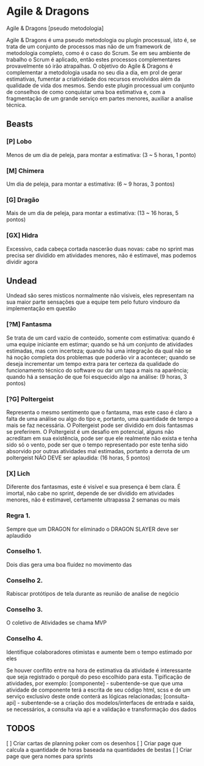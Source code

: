 # Agile & Dragons

Agile & Dragons [pseudo metodologia]

Agile & Dragons é uma pseudo metodologia ou plugin processual, isto é, se trata de um conjunto de processos mas não de um framework de metodologia completo, como é o caso do Scrum. Se em seu ambiente de trabalho o Scrum é aplicado, então estes processos complementares provavelmente só irão atrapalhas.
O objetivo do Agile & Dragons é complementar a metodologia usada no seu dia a dia, em prol de gerar estimativas, fumentar a criatividade dos recursos envolvidos além da qualidade de vida dos mesmos. Sendo este plugin processual um conjunto de conselhos de como conquistar uma boa estimativa e, com a fragmentação de um grande serviço em partes menores, auxiliar a analise técnica.

## Beasts

### [P] Lobo
Menos de um dia de peleja, para montar a estimativa: (3 ~ 5 horas, 1 ponto)

### [M] Chimera
Um dia de peleja, para montar a estimativa: (6 ~ 9 horas, 3 pontos)

### [G] Dragão
Mais de um dia de peleja, para montar a estimativa: (13 ~ 16 horas, 5 pontos)

### [GX] Hidra
Excessivo, cada cabeça cortada nascerão duas novas: cabe no sprint mas precisa ser dividido em atividades menores, não é estimavel, mas podemos dividir agora

## Undead
Undead são seres misticos normalmente não visiveis, eles representam na sua maior parte sensações que a equipe tem pelo futuro vindouro da implementação em questão

### [?M] Fantasma
Se trata de um card vazio de conteúdo, somente com estimativa: quando é uma equipe iniciante em estimar; quando se há um conjunto de atividades estimadas, mas com incerteza; quando há uma integração da qual não se há noção completa dos problemas que poderão vir a acontecer; quando se deseja incrementar um tempo extra para ter certeza da qualidade do funcionamento técnico do software ou dar um tapa a mais na aparência; quando há a sensação de que foi esquecido algo na análise: (9 horas, 3 pontos)

### [?G] Poltergeist
Representa o mesmo sentimento que o fantasma, mas este caso é claro a falta de uma análise ou algo do tipo e, portanto, uma quantidade de tempo a mais se faz necessária. O Poltergeist pode ser dividido em dois fantasmas se preferirem. O Poltergeist é um desafio em potencial, alguns não acreditam em sua existência, pode ser que ele realmente não exista e tenha sido só o vento, pode ser que o tempo representado por este tenha sido absorvido por outras atividades mal estimadas, portanto a derrota de um poltergeist NÃO DEVE ser aplaudida: (16 horas, 5 pontos)

### [X]  Lich
Diferente dos fantasmas, este é visível e sua presença é bem clara.
É imortal, não cabe no sprint, depende de ser dividido em atividades menores, não é estimavel, certamente ultrapassa 2 semanas ou mais

### Regra 1.
Sempre que um DRAGON for eliminado o DRAGON SLAYER deve ser aplaudido

### Conselho 1.
Dois dias gera uma boa fluídez no movimento das

### Conselho 2.
Rabiscar protótipos de tela durante as reunião de analise de negócio

### Conselho 3.
O coletivo de Atividades se chama MVP

### Conselho 4.
Identifique colaboradores otimistas e aumente bem o tempo estimado por eles

Se houver conflito entre na hora de estimativa da atividade é interessante que seja registrado o porquê do peso escolhido para esta.
Tipificação de atividades, por exemplo:
[componente] - subentende-se que que uma atividade de componente terá a escrita de seu código html, scss e de um serviço exclusivo deste onde conterá as lógicas relacionadas;
[consulta-api] - subentende-se a criação dos modelos/interfaces de entrada e saída, se necessários, a consulta via api e a validação e transformação dos dados

## TODOS
[ ] Criar cartas de planning poker com os desenhos
[ ] Criar page que calcula a quantidade de horas baseada na quantidades de bestas
[ ] Criar page que gera nomes para sprints
